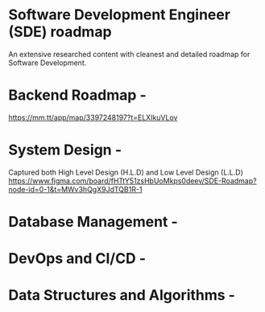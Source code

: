 # Software Development Engineer (SDE) roadmap
An extensive researched content with cleanest and detailed roadmap for Software Development.

# Backend Roadmap -
  https://mm.tt/app/map/3397248197?t=ELXIkuVLov

# System Design -
  Captured both High Level Design (H.L.D) and Low Level Design (L.L.D)
  https://www.figma.com/board/fHTtY51zsHbUoMkps0deev/SDE-Roadmap?node-id=0-1&t=MWv3hQgX9JdTQB1R-1

# Database Management -

# DevOps and CI/CD -

# Data Structures and Algorithms -
